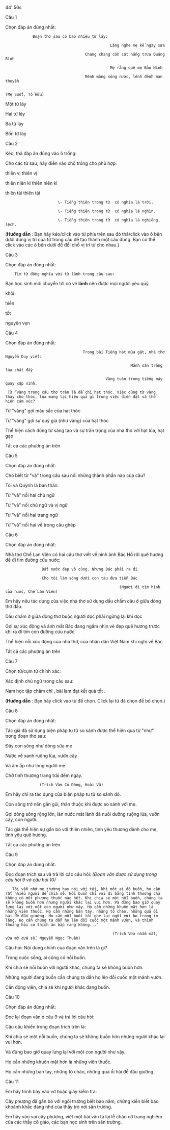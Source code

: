 44':56s

Câu 1

Chọn đáp án đúng nhất: 

                Đoạn thơ sau có bao nhiêu từ láy:

                                                  Lặng nghe mẹ kể ngày xưa

                                       Chang chang cồn cát nắng trưa Quảng Bình

                                                  Mẹ rằng quê mẹ Bảo Ninh

                                       Mênh mông sóng nước, lênh đênh mạn thuyền

                                                                                           (Mẹ Suốt, Tố Hữu)

Một từ láy

Hai từ láy

Ba từ láy

Bốn từ láy

Câu 2

Kéo, thả đáp án đúng vào ô trống: 

Cho các từ sau, hãy điền vào chỗ trống cho phù hợp: 

thiên vị thiên vị

thiên niên kỉ thiên niên kỉ

thiên tài thiên tài

                           \- Tiếng thiên trong từ  có nghĩa là trời.

                           \- Tiếng thiên trong từ  có nghĩa là nghìn.

                           \- Tiếng thiên trong từ  có nghĩa là nghiêng, lệch.

(**Hướng dẫn** : Bạn hãy kéo/click vào từ phía trên sau đó thả/click vào ô bên dưới đúng vị trí của từ trong câu để tạo thành một câu đúng. Bạn có thể click vào các ô bên dưới để đổi chỗ vị trí từ cho nhau.)

Câu 3

Chọn đáp án đúng nhất: 

        Tìm từ đồng nghĩa với từ lành trong câu sau: 

   Bạn học sinh mới chuyển tới có vẻ **lành** nên được mọi người yêu quý. 

 

khỏi

hiền

tốt

nguyên vẹn

Câu 4

Chọn đáp án đúng nhất: 

                                      Trong bài Tiếng hát mùa gặt, nhà thơ Nguyễn Duy viết:

                                                           Mảnh sân trăng lúa chất đầy

                                                Vàng tuôn trong tiếng máy quay xập xình.

     Từ “vàng trong câu thơ trên là đề chỉ hạt thóc. Việc dùng từ vàng thay cho thóc, lúa mang lại hiệu quả gì trong việc diễn đạt và thể hiện cảm xúc? 

Từ "vàng" gợi màu sắc của hạt thóc

 

Từ "vàng" gợi sự quý giá (như vàng) của hạt thóc

 

Thể hiện cách dùng từ sáng tạo và sự trân trọng của nhà thơ với hạt lúa, hạt gạo

Tất cả các phương án trên

 

 

Câu 5

Chọn đáp án đúng nhất: 

Cho biết từ "và" trong câu sau nối những thành phần nào của câu?

Tôi và Quỳnh là bạn thân.

Từ "và" nối hai chủ ngữ

Từ "và" nối chủ ngữ và vị ngữ

Từ "và" nối hai trang ngữ

Từ "và" nối hai vế trong câu ghép

Câu 6

Chọn đáp án đúng nhất: 

Nhà thơ Chế Lan Viên có hai câu thơ viết về hình ảnh Bác Hồ rời quê hương để đi tìm đường cứu nước:

                    Đất nước đẹp vô cùng. Nhưng Bác phải ra đi

                    Cho tôi làm sóng dưới con tàu đưa tiễn Bác

                                                      (Người đi tìm hình của nước, Chế Lan Viên)

Em hãy nêu tác dụng của việc nhà thơ sử dụng dấu chấm câu ở giữa dòng thơ đầu.

Dấu chấm ở giữa dòng thơ buộc người đọc phải ngừng lại khi đọc

 

Gợi sự xúc động và ánh mắt Bác đang ngắm nhìn vẻ đẹp quê hương trước khi ra đi tìm con đường cứu nước

Thể hiện nỗi xúc động của nhà thơ, của nhân dân Việt Nam khi nghĩ về Bác

 

 

Tất cả các phương án trên

 

Câu 7

Chọn từ/cụm từ chính xác: 

Xác định chủ ngữ trong câu sau: 

Nam học tập chăm chỉ , bài làm đạt kết quả tốt .

(**Hướng dẫn** : Bạn hãy click vào từ để chọn. Click lại từ đã chọn để bỏ chọn.)

Câu 8

Chọn đáp án đúng nhất: 

Tác giả đã sử dụng biện pháp tu từ so sánh được thể hiện qua từ "như" trong đoạn thơ sau:

Đây con sông như dòng sữa mẹ

Nước về xanh ruộng lúa, vườn cây

Và ăm ắp như lòng người mẹ

Chở tình thương trang trải đêm ngày.

                   (Trích Vàm Cỏ Đông, Hoài Vũ)

Em hãy chỉ ra tác dụng của biện pháp tu từ so sánh đó.

Con sông trở nên gần gũi, thân thuộc khi được so sánh với mẹ.

Gợi dòng sông rộng lớn, làn nước mát lành đã nuôi dưỡng ruộng lúa, vườn cây, con người.

Tác giả thể hiện sự gắn bó với thiên nhiên, tình yêu thương dành cho mẹ, tình yêu quê hương.

Tất cả các phương án trên.

 

Câu 9

Chọn đáp án đúng nhất: 

Đọc đoạn trích sau và trả lời các câu hỏi: _(Đoạn văn được sử dụng trong câu hỏi 9 và câu hỏi 10)_

       Tôi vẫn nhớ mẹ thường hay nói với tôi, khi một ai đó buồn, họ cần rất nhiều người để chia sẻ. Nỗi buồn chỉ vơi đi bằng tình thương chứ không có một phương thuốc nào hết. Khi chia sẻ một nỗi buồn, chúng ta sẽ không buồn hơn nhưng người khác lại vui hơn. Và đừng bao giờ quay lưng lại với một con người như vậy. Họ cần những khuôn mặt hơn là những viên thuốc. Họ cần những bàn tay, những tô cháo, những quả ổi hái để đầu giường. Họ cần mỗi buổi tối ghé lại ngồi với họ trong im lặng. Họ cần chúng ta dẫn họ lên đồi cuốc một mảnh vườn, và thỉnh thoảng hỏi có thích ăn bắp rang không...”

                                                   (Trích Vừa nhắm mắt, vừa mở cửa sổ, Nguyễn Ngọc Thuần)

Câu hỏi: Nội dung chính của đoạn văn trên là gì?

Trong cuộc sống, ai cũng có nỗi buồn.

Khi chia sẻ nỗi buồn với người khác, chúng ta sẽ không buồn hơn.

Những người đang buồn cần chúng ta dẫn họ lên đồi cuốc một mảnh vườn.

Cần động viên, chia sẻ khi người khác đang buồn.

Câu 10

Chọn đáp án đúng nhất: 

Đọc lại đoạn văn ở câu 9 và trả lời câu hỏi: 

Câu cầu khiến trong đoạn trích trên là:

Khi chia sẻ một nỗi buồn, chúng ta sẽ không buồn hơn nhưng người khác lại vui hơn.

Và đừng bao giờ quay lưng lại với một con người như vậy.

Họ cần những khuôn mặt hơn là những viên thuốc.

Họ cần những bàn tay, những tô cháo, những quả ổi hái để đầu giường.

Câu 11

Em hãy trình bày vào vở hoặc giấy kiểm tra: 

Cây phượng đã gắn bó với ngôi trường biết bao năm, chứng kiến biết bao khoảnh khắc đáng nhớ của thầy trò nơi sân trường.

Em hãy vào vai cây phượng, viết một bài văn tả lại lễ chào cờ trang nghiêm của các thầy cô giáo, các bạn học sinh trên sân trường.

